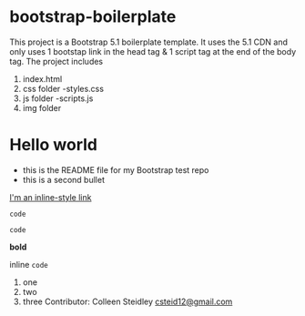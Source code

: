 # bootstrap-boilerplate
This project is a Bootstrap 5.1 boilerplate template. It uses the 5.1 CDN and only uses 1 bootstap link in the head tag & 1 script tag at the end of the body tag.
The project includes 
1. index.html
2. css folder
  -styles.css
3. js folder
  -scripts.js
4. img folder

# Hello world

* this is the README file for my Bootstrap test repo
* this is a second bullet


[I'm an inline-style link](https://www.google.com)


    code

```
code
```

**bold**

inline `code`

1. one
2. two
3. three
Contributor:
Colleen Steidley
csteid12@gmail.com 